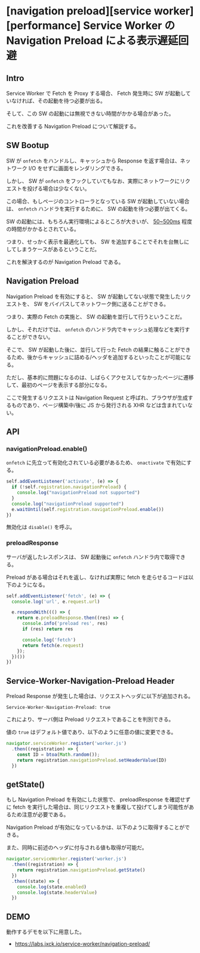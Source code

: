 # [navigation preload][service worker][performance] Service Worker の Navigation Preload による表示遅延回避


## Intro

Service Worker で Fetch を Proxy する場合、 Fetch 発生時に SW が起動していなければ、その起動を待つ必要が出る。

そして、この SW の起動には無視できない時間がかかる場合があった。

これを改善する Navigation Preload について解説する。


## SW Bootup

SW が `onfetch` をハンドルし、キャッシュから Response を返す場合は、ネットワーク I/O をせずに画面をレンダリングできる。

しかし、 SW が `onfetch` をフックしていてもなお、実際にネットワークにリクエストを投げる場合は少なくない。

この場合、もしページのコントローラとなっている SW が起動していない場合は、 `onfetch` ハンドラを実行するために、 SW の起動を待つ必要が出てくる。

SW の起動には、もちろん実行環境によるところが大きいが、 [50~500ms](https://developers.google.com/web/updates/2017/02/navigation-preload) 程度の時間がかかるとされている。

つまり、せっかく表示を最適化しても、 SW を追加することでそれを台無しにしてしまうケースがあるということだ。

これを解決するのが Navigation Preload である。


## Navigation Preload

Navigation Preload を有効にすると、 SW が起動してない状態で発生したリクエストを、 SW をバイパスしてネットワーク側に送ることができる。

つまり、実際の Fetch の実施と、 SW の起動を並行して行うということだ。

しかし、それだけでは、 `onfetch` のハンドラ内でキャッシュ処理などを実行することができない。

そこで、 SW が起動した後に、並行して行った Fetch の結果に触ることができるため、後からキャッシュに詰める/ヘッダを追加するといったことが可能になる。

ただし、基本的に問題になるのは、しばらくアクセスしてなかったページに遷移して、最初のページを表示する部分になる。

ここで発生するリクエストは Navigation Request と呼ばれ、ブラウザが生成するものであり、ページ構築中/後に JS から発行される XHR などは含まれていない。


## API


### navigationPreload.enable()

`onfetch` に先立って有効化されている必要があるため、 `onactivate` で有効にする。


```js
self.addEventListener('activate', (e) => {
  if (!self.registration.navigationPreload) {
    console.log("navigationPreload not supported")
  }
  console.log("navigationPreload supported")
  e.waitUntil(self.registration.navigationPreload.enable())
})
```

無効化は `disable()` を呼ぶ。


### preloadResponse

サーバが返したレスポンスは、 SW 起動後に `onfetch` ハンドラ内で取得できる。

Preload がある場合はそれを返し、なければ実際に fetch を走らせるコードは以下のようになる。


```js
self.addEventListener('fetch', (e) => {
  console.log('url', e.request.url)

  e.respondWith((() => {
    return e.preloadResponse.then((res) => {
      console.info('preload res', res)
      if (res) return res

      console.log('fetch')
      return fetch(e.request)
    });
  })())
})
```


## Service-Worker-Navigation-Preload Header

Preload Response が発生した場合は、リクエストヘッダに以下が追加される。


```http
Service-Worker-Navigation-Preload: true
```

これにより、サーバ側は Preload リクエストであることを判別できる。

値の `true` はデフォルト値であり、以下のように任意の値に変更できる。


```js
navigator.serviceWorker.register('worker.js')
  .then((registration) => {
    const ID = btoa(Math.random());
    return registration.navigationPreload.setHeaderValue(ID)
  })
```


## getState()

もし Navigation Preload を有効にした状態で、 preloadResponse を確認せずに fetch を実行した場合は、同じリクエストを重複して投げてしまう可能性があるため注意が必要である。

Navigation Preload が有効になっているかは、以下のように取得することができる。

また、同時に前述のヘッダに付与される値も取得が可能だ。


```js
navigator.serviceWorker.register('worker.js')
  .then((registration) => {
    return registration.navigationPreload.getState()
  })
  .then((state) => {
    console.log(state.enabled)
    console.log(state.headerValue)
  })
```


## DEMO

動作するデモを以下に用意した。

- <https://labs.jxck.io/service-worker/navigation-preload/>
